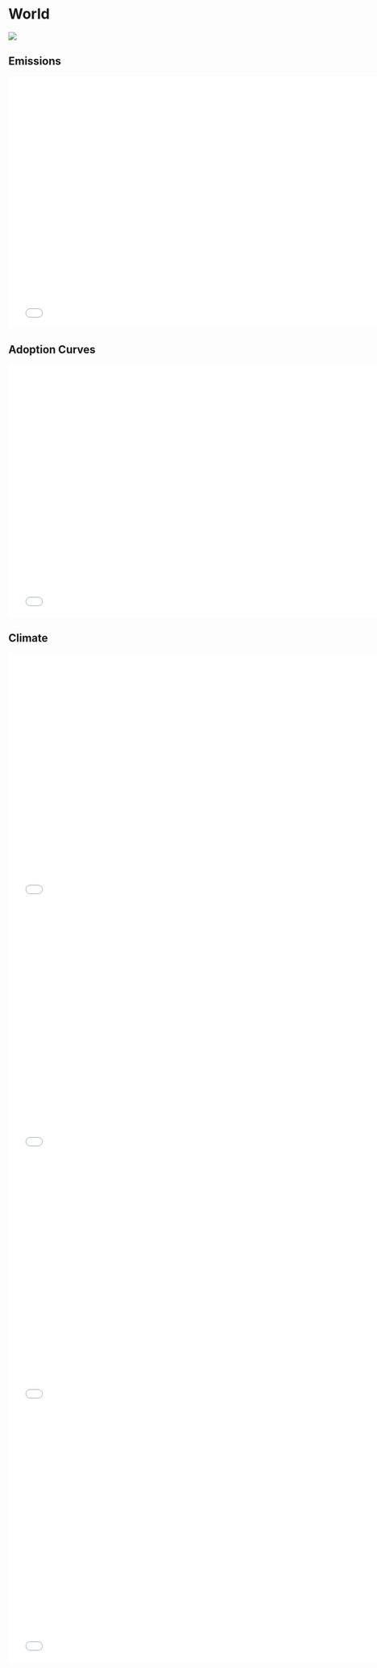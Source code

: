 



# World 
  
![](../region%20maps/World.png)  
  
  

## Emissions
<iframe id='igraph' scrolling='no' style='border:none' seamless='seamless' src= "mwedges-pathway-World-daulp.html" height='500' width='150%'></iframe>  
  

## Adoption Curves
<iframe id='igraph' scrolling='no' style='border:none' seamless='seamless' src= "scurves-World-pathway-daulp.html" height='500' width='150%'></iframe>  
  

## Climate
<iframe id='igraph' scrolling='no' style='border:none' seamless='seamless' src= "co2conc-World-daulp.html" height='500' width='150%'></iframe>  
<iframe id='igraph' scrolling='no' style='border:none' seamless='seamless' src= "ghgconc-World-daulp.html" height='500' width='150%'></iframe>  
<iframe id='igraph' scrolling='no' style='border:none' seamless='seamless' src= "forcing-World-daulp.html" height='500' width='150%'></iframe>  
<iframe id='igraph' scrolling='no' style='border:none' seamless='seamless' src= "temp-World-daulp.html" height='500' width='150%'></iframe>  
